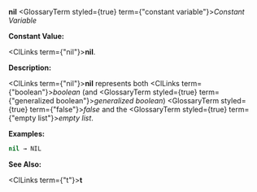 **nil** <GlossaryTerm styled={true} term={"constant variable"}><i>Constant Variable</i></GlossaryTerm> 



**Constant Value:** 



<ClLinks  term={"nil"}><b>nil</b></ClLinks>. 



**Description:** 



<ClLinks  term={"nil"}><b>nil</b></ClLinks> represents both <ClLinks  term={"boolean"}><i>boolean</i></ClLinks> (and <GlossaryTerm styled={true} term={"generalized boolean"}><i>generalized boolean</i></GlossaryTerm>) <GlossaryTerm styled={true} term={"false"}><i>false</i></GlossaryTerm> and the <GlossaryTerm styled={true} term={"empty list"}><i>empty list</i></GlossaryTerm>. 



**Examples:**
```lisp
nil → NIL 
```
**See Also:** 



<ClLinks  term={"t"}><b>t</b></ClLinks> 















